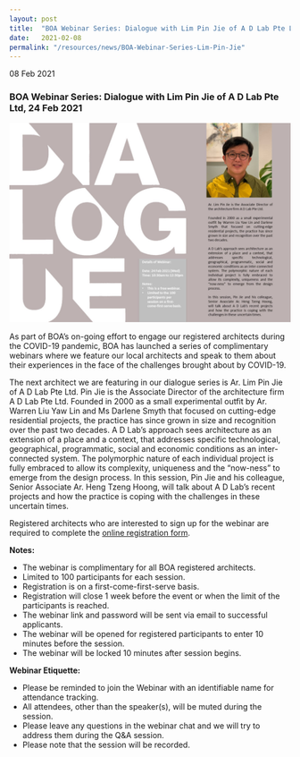```yaml
---
layout: post
title:  "BOA Webinar Series: Dialogue with Lim Pin Jie of A D Lab Pte Ltd"
date:   2021-02-08
permalink: "/resources/news/BOA-Webinar-Series-Lim-Pin-Jie"
---
```

08 Feb 2021

### **BOA Webinar Series: Dialogue with Lim Pin Jie of A D Lab Pte Ltd, 24 Feb 2021**

![BOA Webinar Poster](/images/BOA_Webinar_240221.jpg)

As part of BOA’s on-going effort to engage our registered architects during the COVID-19 pandemic, BOA has launched a series of complimentary webinars where we feature our local architects and speak to them about their experiences in the face of the challenges brought about by COVID-19. 

The next architect we are featuring in our dialogue series is Ar. Lim Pin Jie of A D Lab Pte Ltd. Pin Jie is the Associate Director of the architecture firm A D Lab Pte Ltd. Founded in 2000 as a small experimental outfit by Ar. Warren Liu Yaw Lin and Ms Darlene Smyth that focused on cutting-edge residential projects, the practice has since grown in size and recognition over the past two decades. A D Lab’s approach sees architecture as an extension of a place and a context, that addresses specific technological, geographical, programmatic, social and economic conditions as an inter-connected system. The polymorphic nature of each individual project is fully embraced to allow its complexity, uniqueness and the “now-ness” to emerge from the design process. In this session, Pin Jie and his colleague, Senior Associate Ar. Heng Tzeng Hoong, will talk about A D Lab’s recent projects and how the practice is coping with the challenges in these uncertain times. 

Registered architects who are interested to sign up for the webinar are required to complete the [online registration form](https://forms.gle/9ZASAgjMQbdUAmRn7).

**Notes:**
* The webinar is complimentary for all BOA registered architects. 
* Limited to 100 participants for each session. 
* Registration is on a first-come-first-serve basis. 
* Registration will close 1 week before the event or when the limit of the participants is reached.
* The webinar link and password will be sent via email to successful applicants. 
* The webinar will be opened for registered participants to enter 10 minutes before the session.
* The webinar will be locked 10 minutes after session begins.

**Webinar Etiquette:**
* Please be reminded to join the Webinar with an identifiable name for attendance tracking.
* All attendees, other than the speaker(s), will be muted during the session.
* Please leave any questions in the webinar chat and we will try to address them during the Q&A session.
* Please note that the session will be recorded.
